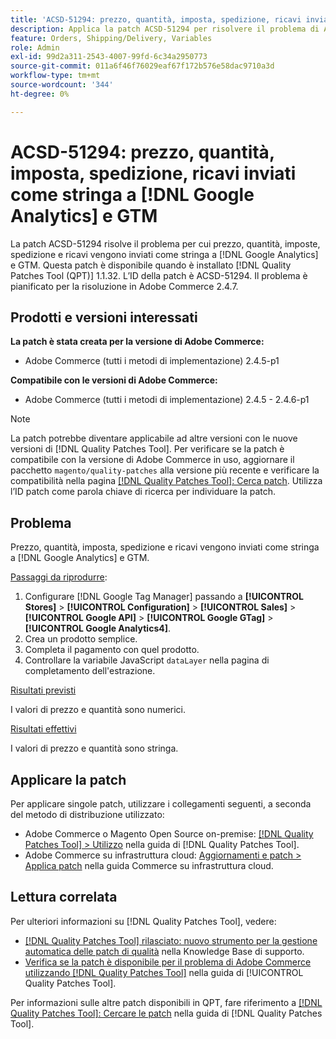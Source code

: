 ```yaml
---
title: 'ACSD-51294: prezzo, quantità, imposta, spedizione, ricavi inviati come stringa a  [!DNL Google Analytics]  e GTM'
description: Applica la patch ACSD-51294 per risolvere il problema di Adobe Commerce in cui prezzo, quantità, imposta, spedizione e ricavi vengono inviati come stringa a  [!DNL Google Analytics]  e GTM.
feature: Orders, Shipping/Delivery, Variables
role: Admin
exl-id: 99d2a311-2543-4007-99fd-6c34a2950773
source-git-commit: 011a6f46f76029eaf67f172b576e58dac9710a3d
workflow-type: tm+mt
source-wordcount: '344'
ht-degree: 0%

---
```


# ACSD-51294: prezzo, quantità, imposta, spedizione, ricavi inviati come stringa a [!DNL Google Analytics] e GTM

La patch ACSD-51294 risolve il problema per cui prezzo, quantità, imposte, spedizione e ricavi vengono inviati come stringa a [!DNL Google Analytics] e GTM. Questa patch è disponibile quando è installato [!DNL Quality Patches Tool (QPT)] 1.1.32. L’ID della patch è ACSD-51294. Il problema è pianificato per la risoluzione in Adobe Commerce 2.4.7.

## Prodotti e versioni interessati

**La patch è stata creata per la versione di Adobe Commerce:**

* Adobe Commerce (tutti i metodi di implementazione) 2.4.5-p1

**Compatibile con le versioni di Adobe Commerce:**

* Adobe Commerce (tutti i metodi di implementazione) 2.4.5 - 2.4.6-p1

>[!NOTE]
>
>La patch potrebbe diventare applicabile ad altre versioni con le nuove versioni di [!DNL Quality Patches Tool]. Per verificare se la patch è compatibile con la versione di Adobe Commerce in uso, aggiornare il pacchetto `magento/quality-patches` alla versione più recente e verificare la compatibilità nella pagina [[!DNL Quality Patches Tool]: Cerca patch](<https://experienceleague.adobe.com/tools/commerce-quality-patches/index.html?lang=it>). Utilizza l’ID patch come parola chiave di ricerca per individuare la patch.

## Problema

Prezzo, quantità, imposta, spedizione e ricavi vengono inviati come stringa a [!DNL Google Analytics] e GTM.

<u>Passaggi da riprodurre</u>:

1. Configurare [!DNL Google Tag Manager] passando a **[!UICONTROL Stores]** > **[!UICONTROL Configuration]** > **[!UICONTROL Sales]** > **[!UICONTROL Google API]** > **[!UICONTROL Google GTag]** > **[!UICONTROL Google Analytics4]**.
2. Crea un prodotto semplice.
3. Completa il pagamento con quel prodotto.
4. Controllare la variabile JavaScript `dataLayer` nella pagina di completamento dell&#39;estrazione.

<u>Risultati previsti</u>

I valori di prezzo e quantità sono numerici.

<u>Risultati effettivi</u>

I valori di prezzo e quantità sono stringa.

## Applicare la patch

Per applicare singole patch, utilizzare i collegamenti seguenti, a seconda del metodo di distribuzione utilizzato:

* Adobe Commerce o Magento Open Source on-premise: [[!DNL Quality Patches Tool] > Utilizzo](/help/tools/quality-patches-tool/usage.md) nella guida di [!DNL Quality Patches Tool].
* Adobe Commerce su infrastruttura cloud: [Aggiornamenti e patch > Applica patch](https://experienceleague.adobe.com/docs/commerce-cloud-service/user-guide/develop/upgrade/apply-patches.html?lang=it) nella guida Commerce su infrastruttura cloud.

## Lettura correlata

Per ulteriori informazioni su [!DNL Quality Patches Tool], vedere:

* [[!DNL Quality Patches Tool] rilasciato: nuovo strumento per la gestione automatica delle patch di qualità](https://experienceleague.adobe.com/it/docs/commerce-operations/tools/quality-patches-tool/quality-patches-tool-to-self-serve-quality-patches) nella Knowledge Base di supporto.
* [Verifica se la patch è disponibile per il problema di Adobe Commerce utilizzando  [!DNL Quality Patches Tool]](/help/tools/quality-patches-tool/patches-available-in-qpt/check-patch-for-magento-issue-with-magento-quality-patches.md) nella guida di [!UICONTROL Quality Patches Tool].


Per informazioni sulle altre patch disponibili in QPT, fare riferimento a [[!DNL Quality Patches Tool]: Cercare le patch](<https://experienceleague.adobe.com/tools/commerce-quality-patches/index.html?lang=it>) nella guida di [!DNL Quality Patches Tool].

